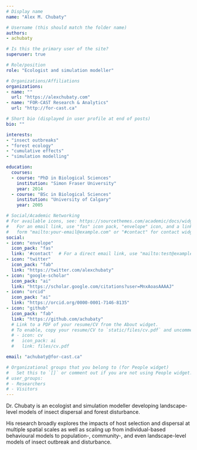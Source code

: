 ```yaml
---
# Display name
name: "Alex M. Chubaty"

# Username (this should match the folder name)
authors:
- achubaty

# Is this the primary user of the site?
superuser: true

# Role/position
role: "Ecologist and simulation modeller"

# Organizations/Affiliations
organizations:
- name: ""
  url: "https://alexchubaty.com"
- name: "FOR-CAST Research & Analytics"
  url: "http://for-cast.ca"

# Short bio (displayed in user profile at end of posts)
bio: ""

interests:
- "insect outbreaks"
- "forest ecology"
- "cumulative effects"
- "simulation modelling"

education:
  courses:
  - course: "PhD in Biological Sciences"
    institution: "Simon Fraser University"
    year: 2014
  - course: "BSc in Biological Sciences"
    institution: "University of Calgary"
    year: 2005

# Social/Academic Networking
# For available icons, see: https://sourcethemes.com/academic/docs/widgets/#icons
#   For an email link, use "fas" icon pack, "envelope" icon, and a link in the
#   form "mailto:your-email@example.com" or "#contact" for contact widget.
social:
- icon: "envelope"
  icon_pack: "fas"
  link: '#contact'  # For a direct email link, use "mailto:test@example.org".
- icon: "twitter"
  icon_pack: "fab"
  link: "https://twitter.com/alexchubaty"
- icon: "google-scholar"
  icon_pack: "ai"
  link: "https://scholar.google.com/citations?user=MnxAoasAAAAJ"
- icon: "orcid"
  icon_pack: "ai"
  link: "https://orcid.org/0000-0001-7146-8135"
- icon: "github"
  icon_pack: "fab"
  link: "https://github.com/achubaty"
  # Link to a PDF of your resume/CV from the About widget.
  # To enable, copy your resume/CV to `static/files/cv.pdf` and uncomment the lines below.  
  # - icon: cv
  #   icon_pack: ai
  #   link: files/cv.pdf

email: "achubaty@for-cast.ca"

# Organizational groups that you belong to (for People widget)
#   Set this to `[]` or comment out if you are not using People widget.  
# user_groups:
# - Researchers
# - Visitors
---
```


Dr. Chubaty is an ecologist and simulation modeller developing landscape-level models of insect dispersal and forest disturbance.

His research broadly explores the impacts of host selection and dispersal at multiple spatial scales as well as scaling up from individual-based behavioural models to population-, community-, and even landscape-level models of insect outbreak and disturbance.
